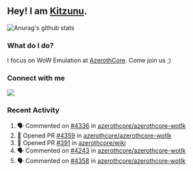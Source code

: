 ## Hey! I am [Kitzunu](https://Github.com/Kitzunu).

![Anurag's github stats](https://github-readme-stats.kitzunu.vercel.app/api?username=Kitzunu&show_icons=true)

### What do I do?

I focus on WoW Emulation at [AzerothCore](https://Github.com/AzerothCore). Come join us ;)

### Connect with me
[![](https://img.shields.io/badge/AzerothCore%20Discord-Connect%20with%20me!-green)](https://discord.com/invite/gkt4y2x)

### Recent Activity

<!--START_SECTION:activity-->
1. 🗣 Commented on [#4336](https://github.com/azerothcore/azerothcore-wotlk/issues/4336) in [azerothcore/azerothcore-wotlk](https://github.com/azerothcore/azerothcore-wotlk)
2. 💪 Opened PR [#4359](https://github.com/azerothcore/azerothcore-wotlk/pull/4359) in [azerothcore/azerothcore-wotlk](https://github.com/azerothcore/azerothcore-wotlk)
3. 💪 Opened PR [#391](https://github.com/azerothcore/wiki/pull/391) in [azerothcore/wiki](https://github.com/azerothcore/wiki)
4. 🗣 Commented on [#4243](https://github.com/azerothcore/azerothcore-wotlk/issues/4243) in [azerothcore/azerothcore-wotlk](https://github.com/azerothcore/azerothcore-wotlk)
5. 🗣 Commented on [#4358](https://github.com/azerothcore/azerothcore-wotlk/issues/4358) in [azerothcore/azerothcore-wotlk](https://github.com/azerothcore/azerothcore-wotlk)
<!--END_SECTION:activity-->
